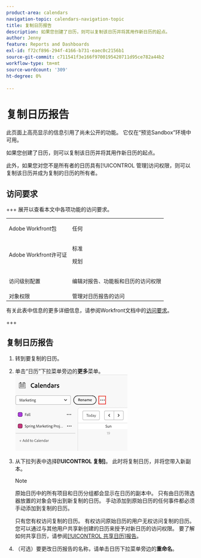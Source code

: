 ```yaml
---
product-area: calendars
navigation-topic: calendars-navigation-topic
title: 复制日历报告
description: 如果您创建了日历，则可以复制该日历并将其用作新日历的起点。
author: Jenny
feature: Reports and Dashboards
exl-id: f72cf896-294f-4166-b731-eaec0c2156b1
source-git-commit: c711541f3e166f9700195420711d95ce782a44b2
workflow-type: tm+mt
source-wordcount: '309'
ht-degree: 0%

---
```


# 复制日历报告

<span class="preview">此页面上高亮显示的信息引用了尚未公开的功能。 它仅在“预览Sandbox”环境中可用。</span>

如果您创建了日历，则可以复制该日历并将其用作新日历的起点。

此外，如果您对您不是所有者的日历具有[!UICONTROL 管理]访问权限，则可以复制该日历并成为复制的日历的所有者。

## 访问要求

+++ 展开以查看本文中各项功能的访问要求。

<table style="table-layout:auto"> 
 <col> 
 </col> 
 <col> 
 </col> 
 <tbody> 
  <tr> 
   <td role="rowheader">Adobe Workfront包</td> 
   <td> <p>任何</p> </td> 
  </tr> 
  <tr> 
   <td role="rowheader">Adobe Workfront许可证</td> 
   <td><p>标准</p>
       <p>规划</p></td> 
  </tr> 
  <tr> 
   <td role="rowheader">访问级别配置</td> 
   <td> <p> 编辑对报告、功能板和日历的访问权限</p></td> 
  </tr> 
  <tr> 
   <td role="rowheader">对象权限</td> 
   <td>管理对日历报告的访问</td> 
  </tr> 
 </tbody> 
</table>

有关此表中信息的更多详细信息，请参阅Workfront文档中的[访问要求](/help/quicksilver/administration-and-setup/add-users/access-levels-and-object-permissions/access-level-requirements-in-documentation.md)。

+++


## 复制日历报告

1. 转到要复制的日历。
1. 单击“日历”下拉菜单旁边的&#x200B;**更多**菜单。
   ![日历更多菜单](assets/more-menu-calendar.png)

1. 从下拉列表中选择&#x200B;**[!UICONTROL 复制]**。 此时将复制日历，并将您带入新副本。


   >[!NOTE]
   >
   >原始日历中的所有项目和日历分组都会显示在日历的副本中。 只有由日历筛选器放置的对象会导出到新复制的日历。 手动添加到原始日历的任何事件都必须手动添加到复制的日历。
   >
   >只有您有权访问复制的日历。 有权访问原始日历的用户无权访问复制的日历。 您可以通过与其他用户共享新创建的日历来授予对新日历的访问权限。 要了解如何共享日历，请参阅[[!UICONTROL 共享日历]报告](../../../reports-and-dashboards/reports/calendars/share-a-calendar-report.md)。

1. （可选）要更改日历报告的名称，请单击日历下拉菜单旁边的&#x200B;**重命名**。
